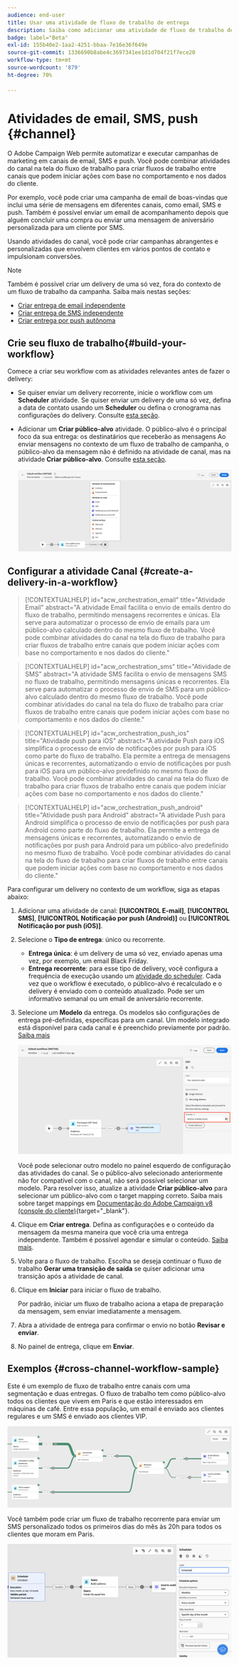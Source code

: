 ```yaml
---
audience: end-user
title: Usar uma atividade de fluxo de trabalho de entrega
description: Saiba como adicionar uma atividade de fluxo de trabalho de entrega (Email, Push, SMS)
badge: label="Beta"
exl-id: 155b40e2-1aa2-4251-bbaa-7e16e36f649e
source-git-commit: 1336690b8abe4c3697341ee1d1d704f21f7ece20
workflow-type: tm+mt
source-wordcount: '879'
ht-degree: 70%

---
```


# Atividades de email, SMS, push {#channel}

O Adobe Campaign Web permite automatizar e executar campanhas de marketing em canais de email, SMS e push. Você pode combinar atividades do canal na tela do fluxo de trabalho para criar fluxos de trabalho entre canais que podem iniciar ações com base no comportamento e nos dados do cliente.

Por exemplo, você pode criar uma campanha de email de boas-vindas que inclui uma série de mensagens em diferentes canais, como email, SMS e push. Também é possível enviar um email de acompanhamento depois que alguém concluir uma compra ou enviar uma mensagem de aniversário personalizada para um cliente por SMS.

Usando atividades do canal, você pode criar campanhas abrangentes e personalizadas que envolvem clientes em vários pontos de contato e impulsionam conversões.

>[!NOTE]
>
>Também é possível criar um delivery de uma só vez, fora do contexto de um fluxo de trabalho da campanha. Saiba mais nestas seções:
>* [Criar entrega de email independente](../../email/create-email.md)
>* [Criar entrega de SMS independente](../../sms/create-sms.md)
>* [Criar entrega por push autônoma](../../push/create-push.md)

## Crie seu fluxo de trabalho{#build-your-workflow}

Comece a criar seu workflow com as atividades relevantes antes de fazer o delivery:

* Se quiser enviar um delivery recorrente, inicie o workflow com um **Scheduler** atividade. Se quiser enviar um delivery de uma só vez, defina a data de contato usando um **Scheduler** ou defina o cronograma nas configurações do delivery. Consulte [esta seção](scheduler.md).

* Adicionar um **Criar público-alvo** atividade. O público-alvo é o principal foco da sua entrega: os destinatários que receberão as mensagens Ao enviar mensagens no contexto de um fluxo de trabalho de campanha, o público-alvo da mensagem não é definido na atividade de canal, mas na atividade **Criar público-alvo**. Consulte [esta seção](build-audience.md).

  ![](../../msg/assets/add-delivery-in-wf.png)

## Configurar a atividade Canal {#create-a-delivery-in-a-workflow}


>[!CONTEXTUALHELP]
>id="acw_orchestration_email"
>title="Atividade Email"
>abstract="A atividade Email facilita o envio de emails dentro do fluxo de trabalho, permitindo mensagens recorrentes e únicas. Ela serve para automatizar o processo de envio de emails para um público-alvo calculado dentro do mesmo fluxo de trabalho. Você pode combinar atividades do canal na tela do fluxo de trabalho para criar fluxos de trabalho entre canais que podem iniciar ações com base no comportamento e nos dados do cliente."


>[!CONTEXTUALHELP]
>id="acw_orchestration_sms"
>title="Atividade de SMS"
>abstract="A atividade SMS facilita o envio de mensagens SMS no fluxo de trabalho, permitindo mensagens únicas e recorrentes. Ela serve para automatizar o processo de envio de SMS para um público-alvo calculado dentro do mesmo fluxo de trabalho. Você pode combinar atividades do canal na tela do fluxo de trabalho para criar fluxos de trabalho entre canais que podem iniciar ações com base no comportamento e nos dados do cliente."


>[!CONTEXTUALHELP]
>id="acw_orchestration_push_ios"
>title="Atividade push para iOS"
>abstract="A atividade Push para iOS simplifica o processo de envio de notificações por push para iOS como parte do fluxo de trabalho. Ela permite a entrega de mensagens únicas e recorrentes, automatizando o envio de notificações por push para iOS para um público-alvo predefinido no mesmo fluxo de trabalho. Você pode combinar atividades do canal na tela do fluxo de trabalho para criar fluxos de trabalho entre canais que podem iniciar ações com base no comportamento e nos dados do cliente."


>[!CONTEXTUALHELP]
>id="acw_orchestration_push_android"
>title="Atividade push para Android"
>abstract="A atividade Push para Android simplifica o processo de envio de notificações por push para Android como parte do fluxo de trabalho. Ela permite a entrega de mensagens únicas e recorrentes, automatizando o envio de notificações por push para Android para um público-alvo predefinido no mesmo fluxo de trabalho. Você pode combinar atividades do canal na tela do fluxo de trabalho para criar fluxos de trabalho entre canais que podem iniciar ações com base no comportamento e nos dados do cliente."

Para configurar um delivery no contexto de um workflow, siga as etapas abaixo:

1. Adicionar uma atividade de canal: **[!UICONTROL E-mail]**, **[!UICONTROL SMS]**, **[!UICONTROL Notificação por push (Android)]** ou **[!UICONTROL Notificação por push (iOS)]**.

1. Selecione o **Tipo de entrega**: único ou recorrente.

   * **Entrega única**: é um delivery de uma só vez, enviado apenas uma vez, por exemplo, um email Black Friday.
   * **Entrega recorrente**: para esse tipo de delivery, você configura a frequência de execução usando um [atividade do scheduler](scheduler.md). Cada vez que o workflow é executado, o público-alvo é recalculado e o delivery é enviado com o conteúdo atualizado. Pode ser um informativo semanal ou um email de aniversário recorrente.

1. Selecione um **Modelo** da entrega. Os modelos são configurações de entrega pré-definidas, específicas para um canal. Um modelo integrado está disponível para cada canal e é preenchido previamente por padrão. [Saiba mais](../../msg/delivery-template.md)

   ![](../assets/delivery-activity-in-wf.png)

   Você pode selecionar outro modelo no painel esquerdo de configuração das atividades do canal. Se o público-alvo selecionado anteriormente não for compatível com o canal, não será possível selecionar um modelo. Para resolver isso, atualize a atividade **Criar público-alvo** para selecionar um público-alvo com o target mapping correto. Saiba mais sobre target mappings em [Documentação do Adobe Campaign v8 (console do cliente)](https://experienceleague.adobe.com/docs/campaign/campaign-v8/audience/add-profiles/target-mappings.html?lang=pt-BR){target="_blank"}.

1. Clique em **Criar entrega**. Defina as configurações e o conteúdo da mensagem da mesma maneira que você cria uma entrega independente. Também é possível agendar e simular o conteúdo. [Saiba mais](../../msg/gs-messages.md).

1. Volte para o fluxo de trabalho. Escolha se deseja continuar o fluxo de trabalho **Gerar uma transição de saída** se quiser adicionar uma transição após a atividade de canal.

1. Clique em **Iniciar** para iniciar o fluxo de trabalho.

   Por padrão, iniciar um fluxo de trabalho aciona a etapa de preparação da mensagem, sem enviar imediatamente a mensagem.

1. Abra a atividade de entrega para confirmar o envio no botão **Revisar e enviar**.

1. No painel de entrega, clique em **Enviar**.

## Exemplos {#cross-channel-workflow-sample}

Este é um exemplo de fluxo de trabalho entre canais com uma segmentação e duas entregas. O fluxo de trabalho tem como público-alvo todos os clientes que vivem em Paris e que estão interessados em máquinas de café. Entre essa população, um email é enviado aos clientes regulares e um SMS é enviado aos clientes VIP.

![](../assets/workflow-channel-example.png)

<!--
description, which use case you can perform (common other activities that you can link before of after the activity)

how to add and configure the activity

example of a configured activity within a workflow
The Email delivery activity allows you to configure the sending an email in a workflow. 

-->

Você também pode criar um fluxo de trabalho recorrente para enviar um SMS personalizado todos os primeiros dias do mês às 20h para todos os clientes que moram em Paris.

![](../assets/workflow-channel-example2.png)

<!-- Scheduled emails available?

This can be a single send email and sent just once, or it can be a recurring email.
* Single send emails are standard emails, sent once.
* Recurring emails allow you to send the same email multiple times to different targets over a defined period. You can aggregate the deliveries per period in order to get reports that correspond to your needs.

When linked to a scheduler, you can define recurring emails.
Email recipients are defined upstream of the activity in the same workflow, via an Audience targeting activity.

-->


<!--The message preparation is triggered according to the workflow execution parameters. From the message dashboard, you can select whether to request or not a manual confirmation to send the message (required by default). You can start the workflow manually or place a scheduler activity in the workflow to automate execution.-->
